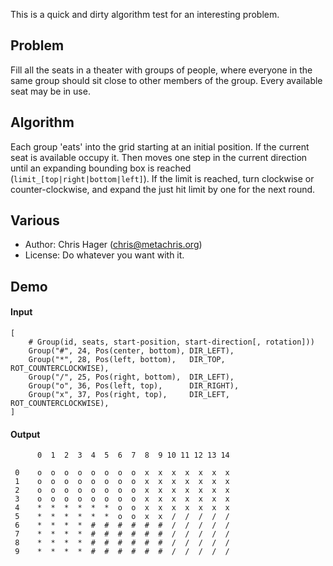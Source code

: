 This is a quick and dirty algorithm test for an interesting problem.

## Problem

Fill all the seats in a theater with groups of people, where everyone in the same group should sit close to other members of the group. Every available seat may be in use.

## Algorithm

Each group 'eats' into the grid starting at an initial position. If the current seat is available occupy it. Then moves one step in the current direction until an expanding bounding box is reached (`limit_[top|right|bottom|left]`). If the limit is reached, turn clockwise or counter-clockwise, and expand the just hit limit by one for the next round.

## Various

* Author: Chris Hager (chris@metachris.org)
* License: Do whatever you want with it.

## Demo

#### Input

    [
        # Group(id, seats, start-position, start-direction[, rotation]))
        Group("#", 24, Pos(center, bottom), DIR_LEFT),
        Group("*", 28, Pos(left, bottom),   DIR_TOP,  ROT_COUNTERCLOCKWISE),
        Group("/", 25, Pos(right, bottom),  DIR_LEFT),
        Group("o", 36, Pos(left, top),      DIR_RIGHT),
        Group("x", 37, Pos(right, top),     DIR_LEFT, ROT_COUNTERCLOCKWISE),
    ]

#### Output

	      0  1  2  3  4  5  6  7  8  9 10 11 12 13 14 

	 0    o  o  o  o  o  o  o  o  x  x  x  x  x  x  x 
	 1    o  o  o  o  o  o  o  o  x  x  x  x  x  x  x 
	 2    o  o  o  o  o  o  o  o  x  x  x  x  x  x  x 
	 3    o  o  o  o  o  o  o  o  x  x  x  x  x  x  x 
	 4    *  *  *  *  *  *  o  o  x  x  x  x  x  x  x 
	 5    *  *  *  *  *  *  o  o  x  x  /  /  /  /  / 
	 6    *  *  *  *  #  #  #  #  #  #  /  /  /  /  / 
	 7    *  *  *  *  #  #  #  #  #  #  /  /  /  /  / 
	 8    *  *  *  *  #  #  #  #  #  #  /  /  /  /  / 
	 9    *  *  *  *  #  #  #  #  #  #  /  /  /  /  / 

